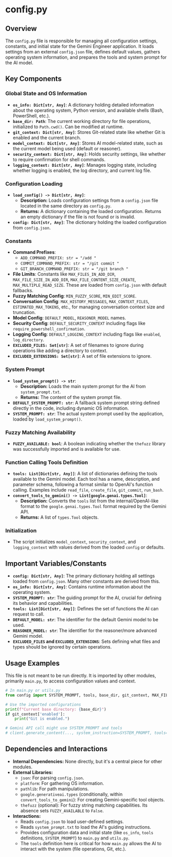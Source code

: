 # config.py

## Overview

The `config.py` file is responsible for managing all configuration settings, constants, and initial state for the Gemini Engineer application. It loads settings from an external `config.json` file, defines default values, gathers operating system information, and prepares the tools and system prompt for the AI model.

## Key Components

### Global State and OS Information
-   **`os_info: Dict[str, Any]`**: A dictionary holding detailed information about the operating system, Python version, and available shells (Bash, PowerShell, etc.).
-   **`base_dir: Path`**: The current working directory for file operations, initialized to `Path.cwd()`. Can be modified at runtime.
-   **`git_context: Dict[str, Any]`**: Stores Git-related state like whether Git is enabled and the current branch.
-   **`model_context: Dict[str, Any]`**: Stores AI model-related state, such as the current model being used (default or reasoner).
-   **`security_context: Dict[str, Any]`**: Holds security settings, like whether to require confirmation for shell commands.
-   **`logging_context: Dict[str, Any]`**: Manages logging state, including whether logging is enabled, the log directory, and current log file.

### Configuration Loading
-   **`load_config() -> Dict[str, Any]`**:
    -   **Description:** Loads configuration settings from a `config.json` file located in the same directory as `config.py`.
    -   **Returns:** A dictionary containing the loaded configuration. Returns an empty dictionary if the file is not found or is invalid.
-   **`config: Dict[str, Any]`**: The dictionary holding the loaded configuration from `config.json`.

### Constants
-   **Command Prefixes**:
    -   `ADD_COMMAND_PREFIX: str = "/add "`
    -   `COMMIT_COMMAND_PREFIX: str = "/git commit "`
    -   `GIT_BRANCH_COMMAND_PREFIX: str = "/git branch "`
-   **File Limits**: Constants like `MAX_FILES_IN_ADD_DIR`, `MAX_FILE_SIZE_IN_ADD_DIR`, `MAX_FILE_CONTENT_SIZE_CREATE`, `MAX_MULTIPLE_READ_SIZE`. These are loaded from `config.json` with default fallbacks.
-   **Fuzzy Matching Config**: `MIN_FUZZY_SCORE`, `MIN_EDIT_SCORE`.
-   **Conversation Config**: `MAX_HISTORY_MESSAGES`, `MAX_CONTEXT_FILES`, `ESTIMATED_MAX_TOKENS`, etc., for managing conversation context size and truncation.
-   **Model Config**: `DEFAULT_MODEL`, `REASONER_MODEL` names.
-   **Security Config**: `DEFAULT_SECURITY_CONTEXT` including flags like `require_powershell_confirmation`.
-   **Logging Config**: `DEFAULT_LOGGING_CONTEXT` including flags like `enabled`, `log_directory`.
-   **`EXCLUDED_FILES: Set[str]`**: A set of filenames to ignore during operations like adding a directory to context.
-   **`EXCLUDED_EXTENSIONS: Set[str]`**: A set of file extensions to ignore.

### System Prompt
-   **`load_system_prompt() -> str`**:
    -   **Description:** Loads the main system prompt for the AI from `system_prompt.txt`.
    -   **Returns:** The content of the system prompt file.
-   **`DEFAULT_SYSTEM_PROMPT: str`**: A fallback system prompt string defined directly in the code, including dynamic OS information.
-   **`SYSTEM_PROMPT: str`**: The actual system prompt used by the application, loaded by `load_system_prompt()`.

### Fuzzy Matching Availability
-   **`FUZZY_AVAILABLE: bool`**: A boolean indicating whether the `thefuzz` library was successfully imported and is available for use.

### Function Calling Tools Definition
-   **`tools: List[Dict[str, Any]]`**: A list of dictionaries defining the tools available to the Gemini model. Each tool has a name, description, and parameter schema, following a format similar to OpenAI's function calling. Examples include `read_file`, `create_file`, `git_commit`, `run_bash`.
-   **`convert_tools_to_gemini() -> List[google.genai.types.Tool]`**:
    -   **Description:** Converts the `tools` list from the internal/OpenAI-like format to the `google.genai.types.Tool` format required by the Gemini API.
    -   **Returns:** A list of `types.Tool` objects.

### Initialization
-   The script initializes `model_context`, `security_context`, and `logging_context` with values derived from the loaded `config` or defaults.

## Important Variables/Constants

-   **`config: Dict[str, Any]`**: The primary dictionary holding all settings loaded from `config.json`. Many other constants are derived from this.
-   **`os_info: Dict[str, Any]`**: Contains runtime information about the operating system.
-   **`SYSTEM_PROMPT: str`**: The guiding prompt for the AI, crucial for defining its behavior and capabilities.
-   **`tools: List[Dict[str, Any]]`**: Defines the set of functions the AI can request to call.
-   **`DEFAULT_MODEL: str`**: The identifier for the default Gemini model to be used.
-   **`REASONER_MODEL: str`**: The identifier for the reasoner/more advanced Gemini model.
-   **`EXCLUDED_FILES` and `EXCLUDED_EXTENSIONS`**: Sets defining what files and types should be ignored by certain operations.

## Usage Examples

This file is not meant to be run directly. It is imported by other modules, primarily `main.py`, to access configuration values and context.

```python
# In main.py or utils.py
from config import SYSTEM_PROMPT, tools, base_dir, git_context, MAX_FILE_CONTENT_SIZE_CREATE

# Use the imported configurations
print(f"Current base directory: {base_dir}")
if git_context['enabled']:
    print("Git is enabled.")

# Gemini API call might use SYSTEM_PROMPT and tools
# client.generate_content(..., system_instruction=SYSTEM_PROMPT, tools=gemini_tools_list)
```

## Dependencies and Interactions

-   **Internal Dependencies:** None directly, but it's a central piece for other modules.
-   **External Libraries:**
    -   `json`: For parsing `config.json`.
    -   `platform`: For gathering OS information.
    -   `pathlib`: For path manipulations.
    -   `google.generativeai.types` (conditionally, within `convert_tools_to_gemini`): For creating Gemini-specific tool objects.
    -   `thefuzz` (optional): For fuzzy string matching capabilities. Its absence sets `FUZZY_AVAILABLE` to `False`.
-   **Interactions:**
    -   Reads `config.json` to load user-defined settings.
    -   Reads `system_prompt.txt` to load the AI's guiding instructions.
    -   Provides configuration data and initial state (like `os_info`, `tools` definitions, `SYSTEM_PROMPT`) to `main.py` and `utils.py`.
    -   The `tools` definition here is critical for how `main.py` allows the AI to interact with the system (file operations, Git, etc.).
```
